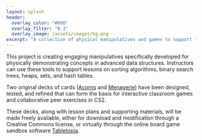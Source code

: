 ```yaml
---
layout: splash
header:
  overlay_color: "#000"
  overlay_filter: "0.3"
  overlay_image: /assets/images/bg.png
excerpt: "A collection of physical manipulatives and games to support teaching advanced data structure concepts in computer science."
---
```


This project is creating engaging manipulatives specifically
developed for physically demonstrating concepts in advanced data
structures. Instructors can use these tools to support
lessons on sorting algorithms, binary search trees, heaps, sets,
and hash tables.

Two original decks of cards ([Acorns]({{site.baseurl}}/tree) and
[Menagerie]({{site.baseurl}}/hash))  have been designed,
tested, and refined that can form the basis for interactive
classroom games and collaborative peer exercises in CS2.

These decks, along with lesson plans and supporting materials,
will be made freely available, either for download and modification
through a Creative Commons license, or virtually through
the online board game sandbox software [Tabletopia](https://tabletopia.com/).
